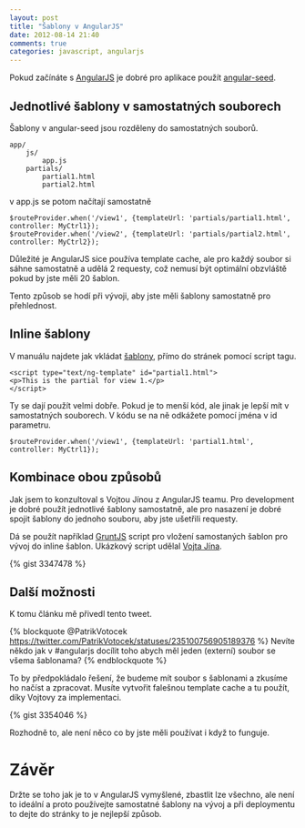```yaml
---
layout: post
title: "Šablony v AngularJS"
date: 2012-08-14 21:40
comments: true
categories: javascript, angularjs
---
```


Pokud začínáte s [AngularJS](http://www.angularjs.org) je dobré pro aplikace použít [angular-seed](https://github.com/angular/angular-seed).

## Jednotlivé šablony v samostatných souborech

Šablony v angular-seed jsou rozděleny do samostatných souborů.

    app/
        js/
            app.js
        partials/
            partial1.html
            partial2.html

v app.js se potom načítají samostatně

    $routeProvider.when('/view1', {templateUrl: 'partials/partial1.html', controller: MyCtrl1});
    $routeProvider.when('/view2', {templateUrl: 'partials/partial2.html', controller: MyCtrl2});

Důležité je AngularJS sice používa template cache, ale pro každý soubor si sáhne samostatně a udělá 2 requesty, což nemusí být optimální obzvláště pokud by jste měli 20 šablon.

Tento způsob se hodí při vývoji, aby jste měli šablony samostatně pro přehlednost.

## Inline šablony

V manuálu najdete jak vkládat [šablony](http://docs.angularjs.org/api/ng.directive:script), přímo do stránek pomocí script tagu.

    <script type="text/ng-template" id="partial1.html">
    <p>This is the partial for view 1.</p>
    </script>

Ty se dají použít velmi dobře. Pokud je to menší kód, ale jinak je lepší mít v samostatných souborech. V kódu se na ně odkážete pomocí jména v id parametru.

    $routeProvider.when('/view1', {templateUrl: 'partial1.html', controller: MyCtrl1});


## Kombinace obou způsobů

Jak jsem to konzultoval s Vojtou Jínou z AngularJS teamu. Pro development je dobré použít jednotlivé šablony samostatně, ale pro nasazení je dobré spojit šablony do jednoho souboru, aby jste ušetřili requesty.

Dá se použít například [GruntJS](http://gruntjs.com/) script pro vložení samostaných šablon pro vývoj do inline šablon. Ukázkový script udělal [Vojta Jína](https://github.com/vojtajina).

{% gist 3347478 %}

## Další možnosti

K tomu článku mě přivedl tento tweet.

{% blockquote @PatrikVotocek https://twitter.com/PatrikVotocek/statuses/235100756905189376 %}
Nevíte někdo jak v #angularjs docílit toho abych měl jeden (externí) soubor se všema šablonama?
{% endblockquote %}

To by předpokládalo řešení, že budeme mít soubor s šablonami a zkusíme ho načíst a zpracovat. Musíte vytvořit falešnou template cache a tu použít, díky Vojtovy za implementaci.

{% gist 3354046 %}

Rozhodně to, ale není něco co by jste měli používat i když to funguje.

# Závěr

Držte se toho jak je to v AngularJS vymyšlené, zbastlit lze všechno, ale není to ideální a proto používejte samostatné šablony na vývoj a při deploymentu to dejte do stránky to je nejlepší způsob.
